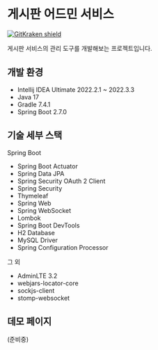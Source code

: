 # 게시판 어드민 서비스

[![GitKraken shield](https://img.shields.io/badge/GitKraken-Legendary%20Git%20Tools-teal?style=plastic&logo=gitkraken)](http://gitkraken.link/uno)

게시판 서비스의 관리 도구를 개발해보는 프로젝트입니다. 

## 개발 환경

* Intellij IDEA Ultimate 2022.2.1 ~ 2022.3.3
* Java 17
* Gradle 7.4.1
* Spring Boot 2.7.0

## 기술 세부 스택

Spring Boot

* Spring Boot Actuator
* Spring Data JPA
* Spring Security OAuth 2 Client
* Spring Security
* Thymeleaf
* Spring Web
* Spring WebSocket
* Lombok
* Spring Boot DevTools
* H2 Database
* MySQL Driver
* Spring Configuration Processor

그 외

* AdminLTE 3.2
* webjars-locator-core
* sockjs-client
* stomp-websocket

## 데모 페이지

(준비중)
